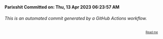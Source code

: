 **Parixshit Committed on: Thu, 13 Apr 2023 06:23:57 AM** <!-- 5a8099e7-8d40-48d4-95bf-6d99b19b8417 -->

###### This is an automated commit generated by a GitHub Actions workflow.

<div align="right"><sub><sup><a href="https://github.com/Parixshit/AutoCommit.git">Read me</a></sup></sub></div>
